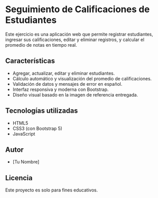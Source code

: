 # Seguimiento de Calificaciones de Estudiantes

Este ejercicio es una aplicación web que permite registrar estudiantes, ingresar sus calificaciones, editar y eliminar registros, y calcular el promedio de notas en tiempo real.

## Características

- Agregar, actualizar, editar y eliminar estudiantes.
- Cálculo automático y visualización del promedio de calificaciones.
- Validación de datos y mensajes de error en español.
- Interfaz responsiva y moderna con Bootstrap.
- Diseño visual basado en la imagen de referencia entregada.

## Tecnologías utilizadas

- HTML5
- CSS3 (con Bootstrap 5)
- JavaScript

## Autor

- [Tu Nombre]

## Licencia

Este proyecto es solo para fines educativos.
